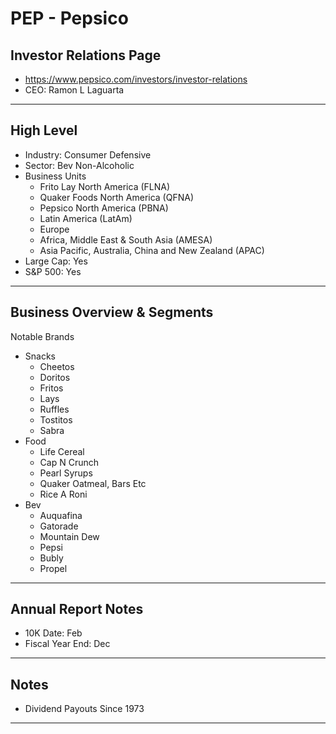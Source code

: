 # PEP - Pepsico 

## Investor Relations Page
- https://www.pepsico.com/investors/investor-relations
- CEO: Ramon L Laguarta
---

## High Level 

- Industry: Consumer Defensive
- Sector: Bev Non-Alcoholic
- Business Units
  - Frito Lay North America (FLNA)
  - Quaker Foods North America (QFNA)
  - Pepsico North America (PBNA)
  - Latin America (LatAm)
  - Europe
  - Africa, Middle East & South Asia (AMESA)
  - Asia Pacific, Australia, China and New Zealand (APAC)
- Large Cap: Yes
- S&P 500: Yes

---

## Business Overview & Segments 

Notable Brands
- Snacks
  - Cheetos
  - Doritos
  - Fritos
  - Lays
  - Ruffles
  - Tostitos
  - Sabra
- Food 
  - Life Cereal
  - Cap N Crunch
  - Pearl Syrups
  - Quaker Oatmeal, Bars Etc
  - Rice A Roni
- Bev
  - Auquafina
  - Gatorade
  - Mountain Dew
  - Pepsi
  - Bubly
  - Propel

---

## Annual Report Notes
- 10K Date: Feb 
- Fiscal Year End: Dec


---

## Notes
- Dividend Payouts Since 1973 

---


